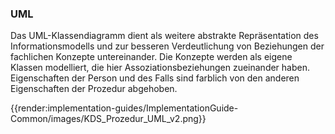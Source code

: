 ### UML

Das UML-Klassendiagramm dient als weitere abstrakte Repräsentation des Informationsmodells und zur besseren Verdeutlichung von Beziehungen der fachlichen Konzepte untereinander. Die Konzepte werden als eigene Klassen modelliert, die hier Assoziationsbeziehungen zueinander haben. Eigenschaften der Person und des Falls sind farblich von den anderen Eigenschaften der Prozedur abgehoben.

{{render:implementation-guides/ImplementationGuide-Common/images/KDS_Prozedur_UML_v2.png}}



